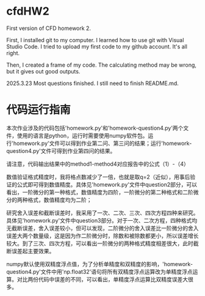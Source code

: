 # cfdHW2
First version of CFD homework 2.

First,  I installed git to my computer. I learned how to use git with Visual Studio Code. I tried to upload my first code to my github account. It's all right.

Then, I created a frame of my code. The calculating method may be wrong, but it gives out good outputs.

2025.3.23 Most questions finished. I still need to finish README.md.
# 代码运行指南
本次作业涉及的代码包括'homework.py'和'homework-question4.py'两个文件，使用的语言是python，运行时需要使用numpy软件包。运行'homework.py'文件可以得到作业第二问、第三问的结果；运行'homework-question4.py'文件可得到作业第四问的结果。

请注意，代码输出结果中的method1-method4对应报告中的公式（1）-（4）

数值验证格式精度时，我将格点数减少了一倍，也就是取q=2（近似），用事后验证的公式即可得到数值精度。具体见'homework.py'文件中question2部分，可以看出，一阶微分的第一种格式，数值精度为四阶，一阶微分的第二种格式和二阶微分的两种格式，数值精度均为二阶；

研究舍入误差和截断误差时，我采用了一次、二次、三次、四次方程四种来研究。具体见'homework.py'文件中question3部分。对于一次、二次方程，四种格式均无截断误差，舍入误差较小，但可以发现，二阶微分的舍入误差比一阶微分的舍入误差大两个数量级，这是因为作二阶微分时，除数和被除数都更小，所以误差增长较大。到了三次、四次方程，可以看出一阶微分的两种格式精度相差很大，此时截断误差起主要效果。

numpy默认使用双精度浮点值，为了分析单精度和双精度的影响，'homework-question4.py'文件中用'np.float32'语句将所有双精度浮点运算改为单精度浮点运算。对比两份代码中误差的不同，可以看出，单精度浮点运算比双精度误差大很多。